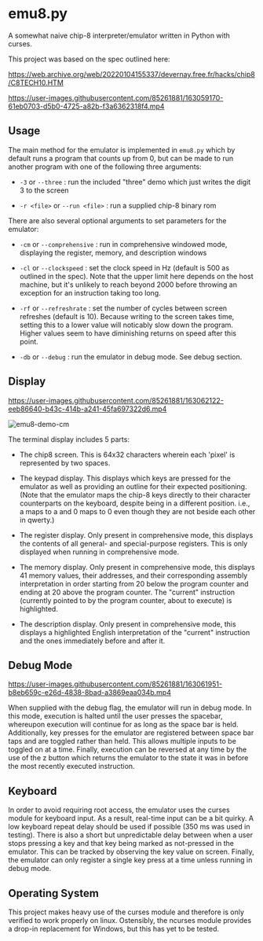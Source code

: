 # emu8.py

A somewhat naive chip-8 interpreter/emulator written in Python with curses. 

This project was based on the spec outlined here:

https://web.archive.org/web/20220104155337/devernay.free.fr/hacks/chip8/C8TECH10.HTM


https://user-images.githubusercontent.com/85261881/163059170-61eb0703-d5b0-4725-a82b-f3a6362318f4.mp4


## Usage

The main method for the emulator is implemented in `emu8.py` which by default runs a program that counts up from 0, but can be made to run another program with one of the following three arguments:

- `-3` or `--three` : run the included "three" demo which just writes the digit 3 to the screen

- `-r <file>` or `--run <file>` : run a supplied chip-8 binary rom

There are also several optional arguments to set parameters for the emulator:

- `-cm` or `--comprehensive` : run in comprehensive windowed mode, displaying the register, memory, and description windows

- `-cl` or `--clockspeed` : set the clock speed in Hz (default is 500 as outlined in the spec). Note that the upper limit here depends on the host machine,
  but it's unlikely to reach beyond 2000 before throwing an exception for an instruction taking too long. 

- `-rf` or `--refreshrate` : set the number of cycles between screen refreshes (default is 10). Because writing to the screen takes time, setting this to a
lower value will noticably slow down the program. Higher values seem to have diminishing returns on speed after this point.

- `-db` or `--debug` : run the emulator in debug mode. See debug section.

## Display



https://user-images.githubusercontent.com/85261881/163062122-eeb86640-b43c-414b-a241-45fa697322d6.mp4



![emu8-demo-cm](https://user-images.githubusercontent.com/85261881/163059854-56e2f968-0ea7-469b-9ef2-eccffbfa1d47.png)


The terminal display includes 5 parts:

- The chip8 screen. This is 64x32 characters wherein each 'pixel' is represented by two spaces. 

- The keypad display. This displays which keys are pressed for the emulator as well as providing an outline for their expected positioning. 
(Note that the emulator maps the chip-8 keys directly to their character counterparts on the keyboard, despite being in a different position. 
 i.e., a maps to a and 0 maps to 0 even though they are not beside each other in qwerty.)

- The register display. Only present in comprehensive mode, this displays the contents of all general- and special-purpose registers. This is only displayed when running in comprehensive mode.

- The memory display. Only present in comprehensive mode, this displays 41 memory values, their addresses, and their corresponding assembly interpretation in order starting from 20 below the program counter and ending at 20 above the program counter. The "current" instruction (currently pointed to by the program counter, about to execute) is highlighted.

- The description display. Only present in comprehensive mode, this displays a highlighted English interpretation of the "current" instruction and the ones immediately before and after it. 

## Debug Mode

https://user-images.githubusercontent.com/85261881/163061951-b8eb659c-e26d-4838-8bad-a3869eaa034b.mp4

When supplied with the debug flag, the emulator will run in debug mode. In this mode, execution is halted until the user presses the spacebar, whereupon execution will continue for as long as the space bar is held. Additionally, key presses for the emulator are registered between space bar taps and are toggled rather than held. This allows multiple inputs to be toggled on at a time. Finally, execution can be reversed at any time by the use of the z button which returns the emulator to the state it was in before the most recently executed instruction. 

## Keyboard

In order to avoid requiring root access, the emulator uses the curses module for keyboard input. As a result, real-time input can be a bit quirky. A low keyboard 
repeat delay should be used if possible (350 ms was used in testing). There is also a short but unpredictable delay between when a user stops pressing a key and
that key being marked as not-pressed in the emulator. This can be tracked by observing the key value on screen. Finally, the emulator can only register a single
key press at a time unless running in debug mode. 


## Operating System

This project makes heavy use of the curses module and therefore is only verified to work properly on linux. Ostensibly, the ncurses module provides a drop-in 
replacement for Windows, but this has yet to be tested. 

